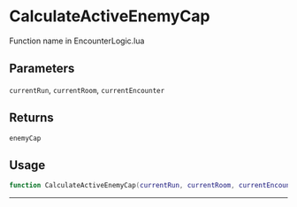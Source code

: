 # CalculateActiveEnemyCap
Function name in EncounterLogic.lua
## Parameters
`currentRun`, `currentRoom`, `currentEncounter`
## Returns
`enemyCap`
## Usage
```lua
function CalculateActiveEnemyCap(currentRun, currentRoom, currentEncounter)
```
---
